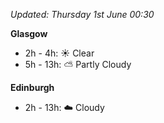 *Updated: Thursday 1st June 00:30*

**Glasgow**

* 2h - 4h: :sunny: Clear
* 5h - 13h: :partly_sunny: Partly Cloudy

**Edinburgh**

* 2h - 13h: :cloud: Cloudy
